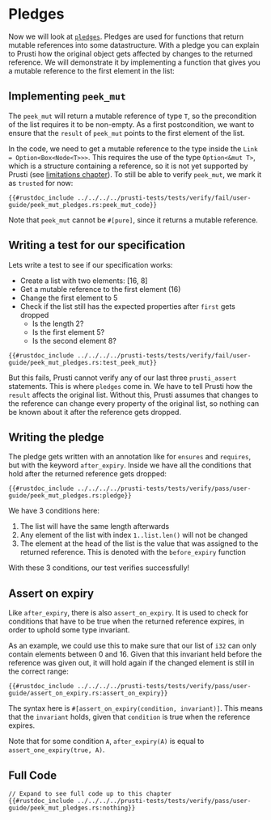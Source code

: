 # Pledges

Now we will look at [`pledges`](../verify/pledge.md). Pledges are used for functions that return mutable references into some datastructure.
With a pledge you can explain to Prusti how the original object gets affected by changes to the returned reference.
We will demonstrate it by implementing a function that gives you a mutable reference to the first element in the list:

## Implementing `peek_mut`

The `peek_mut` will return a mutable reference of type `T`, so the precondition of the list requires it to be non-empty.
As a first postcondition, we want to ensure that the `result` of `peek_mut` points to the first element of the list.

In the code, we need to get a mutable reference to the type inside the `Link = Option<Box<Node<T>>>`. This requires the use of the type `Option<&mut T>`, which is a structure containing a reference, so it is not yet supported by Prusti (see [limitations chapter](../capabilities/limitations.md)). To still be able to verify `peek_mut`, we mark it as `trusted` for now:

```rust,noplaypen
{{#rustdoc_include ../../../../prusti-tests/tests/verify/fail/user-guide/peek_mut_pledges.rs:peek_mut_code}}
```

Note that `peek_mut` cannot be `#[pure]`, since it returns a mutable reference.

## Writing a test for our specification

Lets write a test to see if our specification works:
- Create a list with two elements: [16, 8]
- Get a mutable reference to the first element (16)
- Change the first element to 5
- Check if the list still has the expected properties after `first` gets dropped
  - Is the length 2?
  - Is the first element 5?
  - Is the second element 8?

```rust,noplaypen
{{#rustdoc_include ../../../../prusti-tests/tests/verify/fail/user-guide/peek_mut_pledges.rs:test_peek_mut}}
```

But this fails, Prusti cannot verify any of our last three `prusti_assert` statements. This is where `pledges` come in. We have to tell Prusti how the `result` affects the original list. Without this, Prusti assumes that changes to the reference can change every property of the original list, so nothing can be known about it after the reference gets dropped.

## Writing the pledge

The pledge gets written with an annotation like for `ensures` and `requires`, but with the keyword `after_expiry`.
Inside we have all the conditions that hold after the returned reference gets dropped:

```rust,noplaypen
{{#rustdoc_include ../../../../prusti-tests/tests/verify/pass/user-guide/peek_mut_pledges.rs:pledge}}
```

We have 3 conditions here:
1. The list will have the same length afterwards
2. Any element of the list with index `1..list.len()` will not be changed
3. The element at the head of the list is the value that was assigned to the returned reference. This is denoted with the `before_expiry` function

With these 3 conditions, our test verifies successfully!

## Assert on expiry

Like `after_expiry`, there is also `assert_on_expiry`. It is used to check for conditions that have to be true when the returned reference expires, in order to uphold some type invariant.

As an example, we could use this to make sure that our list of `i32` can only contain elements between 0 and 16.
Given that this invariant held before the reference was given out, it will hold again if the changed element is still in the correct range:

```rust,noplaypen,ignore
{{#rustdoc_include ../../../../prusti-tests/tests/verify/pass/user-guide/assert_on_expiry.rs:assert_on_expiry}}
```
The syntax here is `#[assert_on_expiry(condition, invariant)]`.
This means that the `invariant` holds, given that `condition` is true when the reference expires.

Note that for some condition `A`, `after_expiry(A)` is equal to `assert_one_expiry(true, A)`.

## Full Code

```rust,noplaypen
// Expand to see full code up to this chapter
{{#rustdoc_include ../../../../prusti-tests/tests/verify/pass/user-guide/peek_mut_pledges.rs:nothing}}
```
